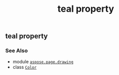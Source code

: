 ﻿---
title: teal property
second_title: Aspose.Page for Python via .NET API References
description: 
type: docs
weight: 1480
url: /python-net/aspose.page.drawing/color/teal/
is_root: false
---

## teal property


### See Also
* module [`aspose.page.drawing`](../../)
* class [`Color`](/page/python-net/aspose.page.drawing/color)
